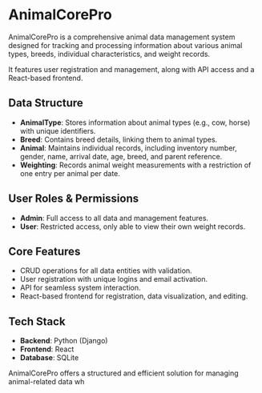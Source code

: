 # AnimalCorePro

AnimalCorePro is a comprehensive animal data management system designed for tracking and processing information about various animal types, breeds, individual characteristics, and weight records.

It features user registration and management, along with API access and a React-based frontend.

## Data Structure

- **AnimalType**: Stores information about animal types (e.g., cow, horse) with unique identifiers.
- **Breed**: Contains breed details, linking them to animal types.
- **Animal**: Maintains individual records, including inventory number, gender, name, arrival date, age, breed, and parent reference.
- **Weighting**: Records animal weight measurements with a restriction of one entry per animal per date.

## User Roles & Permissions

- **Admin**: Full access to all data and management features.
- **User**: Restricted access, only able to view their own weight records.

## Core Features

- CRUD operations for all data entities with validation.
- User registration with unique logins and email activation.
- API for seamless system interaction.
- React-based frontend for registration, data visualization, and editing.

## Tech Stack

- **Backend**: Python (Django)
- **Frontend**: React
- **Database**: SQLite

AnimalCorePro offers a structured and efficient solution for managing animal-related data wh
